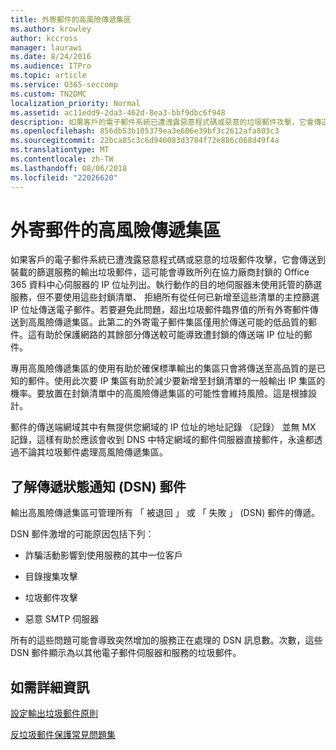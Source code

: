 ```yaml
---
title: 外寄郵件的高風險傳遞集區
ms.author: krowley
author: kccross
manager: laurawi
ms.date: 8/24/2016
ms.audience: ITPro
ms.topic: article
ms.service: O365-seccomp
ms.custom: TN2DMC
localization_priority: Normal
ms.assetid: ac11edd9-2da3-462d-8ea3-bbf9dbc6f948
description: 如果客戶的電子郵件系統已遭洩露惡意程式碼或惡意的垃圾郵件攻擊，它會傳送到裝載的篩選服務的輸出垃圾郵件，這可能會導致所列在協力廠商封鎖的 Office 365 資料中心伺服器的 IP 位址列出。
ms.openlocfilehash: 856db53b105379ea3e606e39bf3c2612afa803c3
ms.sourcegitcommit: 22bca85c3c6d946083d3784f72e886c068d49f4a
ms.translationtype: MT
ms.contentlocale: zh-TW
ms.lasthandoff: 08/06/2018
ms.locfileid: "22026620"
---
```

# <a name="high-risk-delivery-pool-for-outbound-messages"></a>外寄郵件的高風險傳遞集區

如果客戶的電子郵件系統已遭洩露惡意程式碼或惡意的垃圾郵件攻擊，它會傳送到裝載的篩選服務的輸出垃圾郵件，這可能會導致所列在協力廠商封鎖的 Office 365 資料中心伺服器的 IP 位址列出。執行動作的目的地伺服器未使用託管的篩選服務，但不要使用這些封鎖清單、 拒絕所有從任何已新增至這些清單的主控篩選 IP 位址傳送電子郵件。若要避免此問題，超出垃圾郵件臨界值的所有外寄郵件傳送到高風險傳遞集區。此第二的外寄電子郵件集區僅用於傳送可能的低品質的郵件。這有助於保護網路的其餘部分傳送較可能導致遭封鎖的傳送端 IP 位址的郵件。
  
專用高風險傳遞集區的使用有助於確保標準輸出的集區只會將傳送至高品質的是已知的郵件。使用此次要 IP 集區有助於減少要新增至封鎖清單的一般輸出 IP 集區的機率。要放置在封鎖清單中的高風險傳遞集區的可能性會維持風險。這是根據設計。
  
郵件的傳送端網域其中有無提供您網域的 IP 位址的地址記錄 （記錄） 並無 MX 記錄，這樣有助於應該會收到 DNS 中特定網域的郵件伺服器直接郵件，永遠都透過不論其垃圾郵件處理高風險傳遞集區。
  
## <a name="understanding-delivery-status-notification-dsn-messages"></a>了解傳遞狀態通知 (DSN) 郵件

輸出高風險傳遞集區可管理所有 「 被退回 」 或 「 失敗 」 (DSN) 郵件的傳遞。
  
DSN 郵件激增的可能原因包括下列：
  
- 詐騙活動影響到使用服務的其中一位客戶
    
- 目錄搜集攻擊
    
- 垃圾郵件攻擊
    
- 惡意 SMTP 伺服器
    
所有的這些問題可能會導致突然增加的服務正在處理的 DSN 訊息數。次數，這些 DSN 郵件顯示為以其他電子郵件伺服器和服務的垃圾郵件。
  
## <a name="for-more-information"></a>如需詳細資訊

[設定輸出垃圾郵件原則](configure-the-outbound-spam-policy.md)
  
[反垃圾郵件保護常見問題集](anti-spam-protection-faq.md)
  

